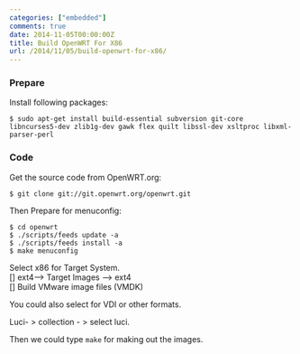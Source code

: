 ```yaml
---
categories: ["embedded"]
comments: true
date: 2014-11-05T00:00:00Z
title: Build OpenWRT For X86
url: /2014/11/05/build-openwrt-for-x86/
---
```


### Prepare
Install following packages:    

```
$ sudo apt-get install build-essential subversion git-core libncurses5-dev zlib1g-dev gawk flex quilt libssl-dev xsltproc libxml-parser-perl

```
### Code 
Get the source code from OpenWRT.org:    

```
$ git clone git://git.openwrt.org/openwrt.git

```
Then Prepare for menuconfig:    

```
$ cd openwrt
$ ./scripts/feeds update -a
$ ./scripts/feeds install -a
$ make menuconfig

```
Select x86 for Target System.    
[] ext4--> Target Images --> ext4     
[] Build VMware image files (VMDK)     

You could also select for VDI or other formats.   

Luci- > collection - > select luci.     

Then we could type `make` for making out the images.     
